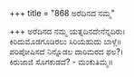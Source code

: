 +++
title = "868 ಅರೆದಿನದ ನಮ್ಮ"

+++
ಅರೆದಿನದ ನಮ್ಮ ಯತ್ನದಿನದೇನೆನ್ನದಿರು।  
ಕಿರಿದುಮೊಡಗೂಡಿರಲು ಸಿರಿಯಹುದು ಬಾಳ್ಗೆ॥  
ಪರಿಪೋಷಿಸದೆ ನಿನ್ನೊಡಲ ದಾರಿಮರದ ಫಲ?।  
ಕಿರುಜಾಜಿ ಸೊಗಕುಡದೆ? - ಮಂಕುತಿಮ್ಮ॥  
